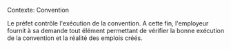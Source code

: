 Contexte: Convention

Le préfet contrôle l'exécution de la convention. A cette fin, l'employeur fournit à sa demande tout élément permettant de vérifier la bonne exécution de la convention et la réalité des emplois créés.